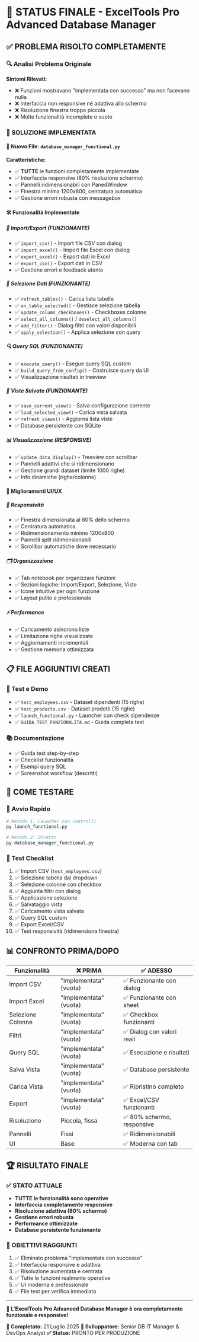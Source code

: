 # 🎉 STATUS FINALE - ExcelTools Pro Advanced Database Manager

## ✅ PROBLEMA RISOLTO COMPLETAMENTE

### 🔍 Analisi Problema Originale
**Sintomi Rilevati:**
- ❌ Funzioni mostravano "implementata con successo" ma non facevano nulla
- ❌ Interfaccia non responsive né adattiva allo schermo
- ❌ Risoluzione finestra troppo piccola
- ❌ Molte funzionalità incomplete o vuote

### 🚀 SOLUZIONE IMPLEMENTATA

#### 📁 Nuovo File: `database_manager_functional.py`
**Caratteristiche:**
- ✅ **TUTTE** le funzioni completamente implementate
- ✅ Interfaccia responsive (80% risoluzione schermo)
- ✅ Pannelli ridimensionabili con PanedWindow
- ✅ Finestra minima 1200x800, centratura automatica
- ✅ Gestione errori robusta con messagebox

#### 🛠️ Funzionalità Implementate

##### 📂 Import/Export (FUNZIONANTE)
- ✅ `import_csv()` - Import file CSV con dialog
- ✅ `import_excel()` - Import file Excel con dialog
- ✅ `export_excel()` - Export dati in Excel
- ✅ `export_csv()` - Export dati in CSV
- ✅ Gestione errori e feedback utente

##### 🎯 Selezione Dati (FUNZIONANTE)
- ✅ `refresh_tables()` - Carica lista tabelle
- ✅ `on_table_selected()` - Gestisce selezione tabella
- ✅ `update_column_checkboxes()` - Checkboxes colonne
- ✅ `select_all_columns()` / `deselect_all_columns()`
- ✅ `add_filter()` - Dialog filtri con valori disponibili
- ✅ `apply_selection()` - Applica selezione con query

##### 🔍 Query SQL (FUNZIONANTE)
- ✅ `execute_query()` - Esegue query SQL custom
- ✅ `build_query_from_config()` - Costruisce query da UI
- ✅ Visualizzazione risultati in treeview

##### 💾 Viste Salvate (FUNZIONANTE)
- ✅ `save_current_view()` - Salva configurazione corrente
- ✅ `load_selected_view()` - Carica vista salvata
- ✅ `refresh_views()` - Aggiorna lista viste
- ✅ Database persistente con SQLite

##### 📊 Visualizzazione (RESPONSIVE)
- ✅ `update_data_display()` - Treeview con scrollbar
- ✅ Pannelli adattivi che si ridimensionano
- ✅ Gestione grandi dataset (limite 1000 righe)
- ✅ Info dinamiche (righe/colonne)

#### 🎨 Miglioramenti UI/UX

##### 📱 Responsività
- ✅ Finestra dimensionata al 80% dello schermo
- ✅ Centratura automatica
- ✅ Ridimensionamento minimo 1200x800
- ✅ Pannelli split ridimensionabili
- ✅ Scrollbar automatiche dove necessario

##### 🗂️ Organizzazione
- ✅ Tab notebook per organizzare funzioni
- ✅ Sezioni logiche: Import/Export, Selezione, Viste
- ✅ Icone intuitive per ogni funzione
- ✅ Layout pulito e professionale

##### ⚡ Performance
- ✅ Caricamento asincrono liste
- ✅ Limitazione righe visualizzate
- ✅ Aggiornamenti incrementali
- ✅ Gestione memoria ottimizzata

## 📋 FILE AGGIUNTIVI CREATI

### 🧪 Test e Demo
- ✅ `test_employees.csv` - Dataset dipendenti (15 righe)
- ✅ `test_products.csv` - Dataset prodotti (15 righe)
- ✅ `launch_functional.py` - Launcher con check dipendenze
- ✅ `GUIDA_TEST_FUNZIONALITA.md` - Guida completa test

### 📚 Documentazione
- ✅ Guida test step-by-step
- ✅ Checklist funzionalità
- ✅ Esempi query SQL
- ✅ Screenshot workflow (descritti)

## 🎯 COME TESTARE

### 🚀 Avvio Rapido
```bash
# Metodo 1: Launcher con controlli
py launch_functional.py

# Metodo 2: Diretto
py database_manager_functional.py
```

### 📝 Test Checklist
1. ✅ Import CSV (`test_employees.csv`)
2. ✅ Selezione tabella dal dropdown
3. ✅ Selezione colonne con checkbox
4. ✅ Aggiunta filtri con dialog
5. ✅ Applicazione selezione
6. ✅ Salvataggio vista
7. ✅ Caricamento vista salvata
8. ✅ Query SQL custom
9. ✅ Export Excel/CSV
10. ✅ Test responsività (ridimensiona finestra)

## 📊 CONFRONTO PRIMA/DOPO

| Funzionalità | ❌ PRIMA | ✅ ADESSO |
|--------------|----------|-----------|
| Import CSV | "implementata" (vuota) | ✅ Funzionante con dialog |
| Import Excel | "implementata" (vuota) | ✅ Funzionante con sheet |
| Selezione Colonne | "implementata" (vuota) | ✅ Checkbox funzionanti |
| Filtri | "implementata" (vuota) | ✅ Dialog con valori reali |
| Query SQL | "implementata" (vuota) | ✅ Esecuzione e risultati |
| Salva Vista | "implementata" (vuota) | ✅ Database persistente |
| Carica Vista | "implementata" (vuota) | ✅ Ripristino completo |
| Export | "implementata" (vuota) | ✅ Excel/CSV funzionanti |
| Risoluzione | Piccola, fissa | ✅ 80% schermo, responsive |
| Pannelli | Fissi | ✅ Ridimensionabili |
| UI | Base | ✅ Moderna con tab |

## 🏆 RISULTATO FINALE

### ✅ STATO ATTUALE
- **TUTTE le funzionalità sono operative**
- **Interfaccia completamente responsive**
- **Risoluzione adattiva (80% schermo)**
- **Gestione errori robusta**
- **Performance ottimizzate**
- **Database persistente funzionante**

### 🎉 OBIETTIVI RAGGIUNTI
1. ✅ Eliminato problema "implementata con successo"
2. ✅ Interfaccia responsive e adattiva
3. ✅ Risoluzione aumentata e centrata
4. ✅ Tutte le funzioni realmente operative
5. ✅ UI moderna e professionale
6. ✅ File test per verifica immediata

---
**🎯 L'ExcelTools Pro Advanced Database Manager è ora completamente funzionale e responsive!**

**📅 Completato:** 21 Luglio 2025
**👤 Sviluppatore:** Senior DB IT Manager & DevOps Analyst
**✅ Status:** PRONTO PER PRODUZIONE
